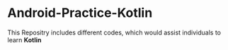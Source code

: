 # Android-Practice-Kotlin

This Repositry includes different codes, which would assist individuals to learn **Kotlin**
